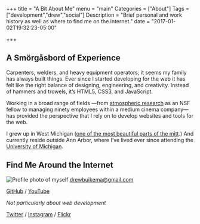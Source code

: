+++
title = "A Bit About Me"
menu = "main"
Categories = ["About"]
Tags = ["development","drew","social"]
Description = "Brief personal and work history as well as where to find me on the internet."
date = "2017-01-02T19:32:23-05:00"

+++

## A Smörgåsbord of Experience

Carpenters, welders, and heavy equipment operators; it seems my family has always built things. Ever since I started developing for the web it has felt like the right balance of designing, engineering, and creativity. Instead of hammers and trowels, it’s HTML5, CSS3, and JavaScript.

Working in a broad range of fields —from [atmospheric research](../post/archives) as an NSF fellow to managing ninety employees within a medium cinema company— has provided the perspective that I rely on to develop websites and tools for the web.

I grew up in West Michigan ([one of the most beautiful parts of the mitt](https://www.flickr.com/photos/drewbuikema/28149708346/in/dateposted-public).) And currently reside outside Ann Arbor, where I’ve lived ever since attending the [University of Michigan](http://lsa.umich.edu).

## Find Me Around the Internet

![Profile photo of myself](https://avatars0.githubusercontent.com/u/2433758?v=3&s=200)
[drewbuikema@gmail.com](mailto:drewbuikema@gmail.com)

[GitHub](https://github.com/swimmies4icarus) / [YouTube](https://youtube.com/drewbuikema)

*Not particularly about web development*

[Twitter](https://twitter.com/drewbuikema) / [Instagram](https://instagram.com/drewbuikema) / [Flickr](https://www.flickr.com/photos/77434949@N02/)